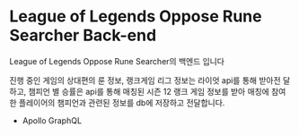 # League of Legends Oppose Rune Searcher Back-end

League of Legends Oppose Rune Searcher의 백엔드 입니다

진행 중인 게임의 상대편의 룬 정보, 랭크게임 리그 정보는 라이엇 api를 통해 받아전
달하고, 챔피언 별 승률은 api를 통해 매칭된 시즌 12 랭크 게임 정보를 받아 매칭에
참여한 플레이어의 챔피언과 관련된 정보를 db에 저장하고 전달합니다.

- Apollo GraphQL
